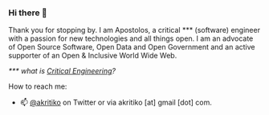 ### Hi there 👋

Thank you for stopping by. I am Apostolos, a critical *** (software) engineer with a passion for new technologies and all things open. I am an advocate of Open Source Software, Open Data and Open Government and an active supporter of an Open & Inclusive World Wide Web. 

_*** what is [Critical Engineering](https://criticalengineering.org/)?_

<!--
More about me:


- 🛰 Experience in Research & Development for 10+ years participating in 10 European Union Funded projects.
  - 🇪🇺 Participated in the preparatory study of the [Open source software strategy 2020-2023](https://commission.europa.eu/about-european-commission/departments-and-executive-agencies/informatics/open-source-software-strategy_en) for the European Union.
  - 🇪🇺 Supported the EUvsVirus Hackathon as a mentor and matchmaker.
- 🏬 Experience in software engineering for 10+ years in various sectors (i.e. eCommerce, Education, Digital Marketing & Advertising, Digital Transformation, SaaS).
-->

<!--
Featured articles:

- 
-->

How to reach me: 

- 📫 [@akritiko](https://twitter.com/akritiko) on Twitter or via akritiko [at] gmail [dot] com.

<!--
**akritiko/akritiko** is a ✨ _special_ ✨ repository because its `README.md` (this file) appears on your GitHub profile.

Here are some ideas to get you started:

- 🔭 I’m currently working on ...
- 🌱 I’m currently learning ...
- 👯 I’m looking to collaborate on ...
- 🤔 I’m looking for help with ...
- 💬 Ask me about ...
- 📫 How to reach me: ...
- 😄 Pronouns: ...
- ⚡ Fun fact: ...
-->
